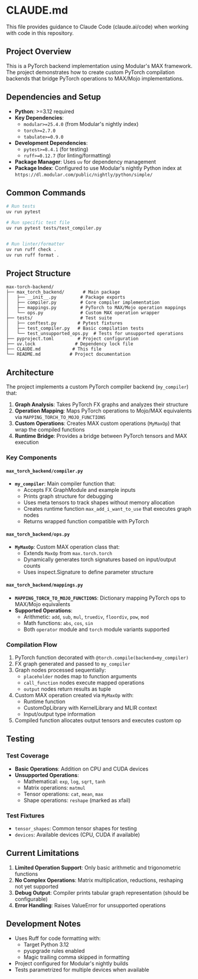 # CLAUDE.md

This file provides guidance to Claude Code (claude.ai/code) when working with code in this repository.

## Project Overview

This is a PyTorch backend implementation using Modular's MAX framework. The project demonstrates how to create custom PyTorch compilation backends that bridge PyTorch operations to MAX/Mojo implementations.

## Dependencies and Setup

- **Python**: >=3.12 required
- **Key Dependencies**: 
  - `modular>=25.4.0` (from Modular's nightly index)
  - `torch>=2.7.0`
  - `tabulate>=0.9.0`
- **Development Dependencies**:
  - `pytest>=8.4.1` (for testing)
  - `ruff>=0.12.7` (for linting/formatting)
- **Package Manager**: Uses `uv` for dependency management
- **Package Index**: Configured to use Modular's nightly Python index at `https://dl.modular.com/public/nightly/python/simple/`

## Common Commands

```bash
# Run tests
uv run pytest

# Run specific test file
uv run pytest tests/test_compiler.py


# Run linter/formatter
uv run ruff check .
uv run ruff format .
```

## Project Structure

```
max-torch-backend/
├── max_torch_backend/       # Main package
│   ├── __init__.py         # Package exports
│   ├── compiler.py         # Core compiler implementation
│   ├── mappings.py         # PyTorch to MAX/Mojo operation mappings
│   └── ops.py              # Custom MAX operation wrapper
├── tests/                  # Test suite
│   ├── conftest.py        # Pytest fixtures
│   ├── test_compiler.py   # Basic compilation tests
│   └── test_unsupported_ops.py  # Tests for unsupported operations
├── pyproject.toml         # Project configuration
├── uv.lock               # Dependency lock file
├── CLAUDE.md            # This file
└── README.md           # Project documentation
```

## Architecture

The project implements a custom PyTorch compiler backend (`my_compiler`) that:

1. **Graph Analysis**: Takes PyTorch FX graphs and analyzes their structure
2. **Operation Mapping**: Maps PyTorch operations to Mojo/MAX equivalents via `MAPPING_TORCH_TO_MOJO_FUNCTIONS`
3. **Custom Operations**: Creates MAX custom operations (`MyMaxOp`) that wrap the compiled functions
4. **Runtime Bridge**: Provides a bridge between PyTorch tensors and MAX execution

### Key Components

#### `max_torch_backend/compiler.py`
- **`my_compiler`**: Main compiler function that:
  - Accepts FX GraphModule and example inputs
  - Prints graph structure for debugging
  - Uses meta tensors to track shapes without memory allocation
  - Creates runtime function `max_add_i_want_to_use` that executes graph nodes
  - Returns wrapped function compatible with PyTorch

#### `max_torch_backend/ops.py`
- **`MyMaxOp`**: Custom MAX operation class that:
  - Extends `MaxOp` from `max.torch.torch`
  - Dynamically generates torch signatures based on input/output counts
  - Uses inspect.Signature to define parameter structure

#### `max_torch_backend/mappings.py`
- **`MAPPING_TORCH_TO_MOJO_FUNCTIONS`**: Dictionary mapping PyTorch ops to MAX/Mojo equivalents
- **Supported Operations**:
  - Arithmetic: `add`, `sub`, `mul`, `truediv`, `floordiv`, `pow`, `mod`
  - Math functions: `abs`, `cos`, `sin`
  - Both `operator` module and `torch` module variants supported

### Compilation Flow

1. PyTorch function decorated with `@torch.compile(backend=my_compiler)`
2. FX graph generated and passed to `my_compiler`
3. Graph nodes processed sequentially:
   - `placeholder` nodes map to function arguments
   - `call_function` nodes execute mapped operations
   - `output` nodes return results as tuple
4. Custom MAX operation created via `MyMaxOp` with:
   - Runtime function
   - CustomOpLibrary with KernelLibrary and MLIR context
   - Input/output type information
5. Compiled function allocates output tensors and executes custom op

## Testing

### Test Coverage
- **Basic Operations**: Addition on CPU and CUDA devices
- **Unsupported Operations**: 
  - Mathematical: `exp`, `log`, `sqrt`, `tanh`
  - Matrix operations: `matmul`
  - Tensor operations: `cat`, `mean`, `max`
  - Shape operations: `reshape` (marked as xfail)

### Test Fixtures
- `tensor_shapes`: Common tensor shapes for testing
- `devices`: Available devices (CPU, CUDA if available)

## Current Limitations

1. **Limited Operation Support**: Only basic arithmetic and trigonometric functions
2. **No Complex Operations**: Matrix multiplication, reductions, reshaping not yet supported
3. **Debug Output**: Compiler prints tabular graph representation (should be configurable)
4. **Error Handling**: Raises ValueError for unsupported operations

## Development Notes

- Uses Ruff for code formatting with:
  - Target Python 3.12
  - pyupgrade rules enabled
  - Magic trailing comma skipped in formatting
- Project configured for Modular's nightly builds
- Tests parametrized for multiple devices when available